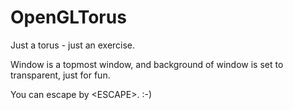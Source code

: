 # OpenGLTorus
Just a torus - just an exercise.

Window is a topmost window, and background of window is set to transparent, just for fun.

You can escape by \<ESCAPE>. :-) 
